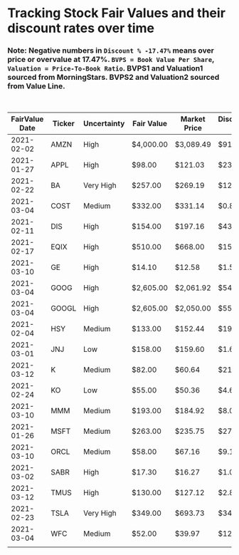 # Tracking Stock Fair Values and their discount rates over time

### Note: Negative numbers in `Discount % -17.47%` means over price or overvalue at 17.47%. `BVPS = Book Value Per Share`, `Valuation = Price-To-Book Ratio`. BVPS1 and Valuation1 sourced from MorningStars. BVPS2 and Valuation2 sourced from Value Line.

<br>

| FairValue Date | Ticker | Uncertainty | Fair Value | Market Price | Discount $ | Discount % | BVPS1  | Valuation1 | BVPS2  | Valuation2 | Update    | Days |
|----------------|--------|-------------|------------|--------------|------------|------------|--------|------------|--------|------------|-----------|------|
| 2021-02-02     | AMZN   | High        | $4,000.00  | $3,089.49    | $910.51    | 22.76%     | 185.49 | 16.66      | 234.35 | 13.18      | 3/13/2021 | 39   |
| 2021-01-27     | APPL   | High        | $98.00     | $121.03      | $23.03     | -23.50%    | 3.94   | 30.72      | 5.05   | 23.97      | 3/13/2021 | 45   |
| 2021-02-22     | BA     | Very High   | $257.00    | $269.19      | $12.19     | -4.74%     | -31.38 | -8.58      | -23.35 | -11.53     | 3/13/2021 | 19   |
| 2021-03-04     | COST   | Medium      | $332.00    | $331.14      | $0.86      | 0.26%      | 35.37  | 9.36       | 40.30  | 8.22       | 3/13/2021 | 9    |
| 2021-02-11     | DIS    | High        | $154.00    | $197.16      | $43.16     | -28.03%    | 46.31  | 4.26       | 52.50  | 3.76       | 3/13/2021 | 30   |
| 2021-02-17     | EQIX   | High        | $510.00    | $668.00      | $158.00    | -30.98%    | 119.35 | 5.60       | 132.80 | 5.03       | 3/13/2021 | 24   |
| 2021-03-10     | GE     | High        | $14.10     | $12.58       | $1.52      | 10.78%     | 4.05   | 3.11       | 4.25   | 2.96       | 3/13/2021 | 3    |
| 2021-03-04     | GOOG   | High        | $2,605.00  | $2,061.92    | $543.08    | 20.85%     | 330.12 | 6.25       | 401.85 | 5.13       | 3/13/2021 | 9    |
| 2021-03-04     | GOOGL  | High        | $2,605.00  | $2,050.00    | $555.00    | 21.31%     | 330.12 | 6.21       | 401.85 | 5.10       | 3/13/2021 | 9    |
| 2021-02-04     | HSY    | Medium      | $133.00    | $152.44      | $19.44     | -14.62%    | 10.79  | 14.13      | 13.55  | 11.25      | 3/13/2021 | 37   |
| 2021-03-01     | JNJ    | Low         | $158.00    | $159.60      | $1.60      | -1.01%     | 24.07  | 6.63       | 29.25  | 5.46       | 3/13/2021 | 12   |
| 2021-03-12     | K      | Medium      | $82.00     | $60.64       | $21.36     | 26.05%     | 9.14   | 6.63       | 11.65  | 5.21       | 3/13/2021 | 1    |
| 2021-02-24     | KO     | Low         | $55.00     | $50.36       | $4.64      | 8.44%      | 4.48   | 11.24      | 4.85   | 10.38      | 3/13/2021 | 17   |
| 2021-03-10     | MMM    | Medium      | $193.00    | $184.92      | $8.08      | 4.19%      | 22.22  | 8.32       | 18.60  | 9.94       | 3/13/2021 | 3    |
| 2021-01-26     | MSFT   | Medium      | $263.00    | $235.75      | $27.25     | 10.36%     | 17.27  | 13.65      | 18.60  | 12.67      | 3/13/2021 | 46   |
| 2021-03-10     | ORCL   | Medium      | $58.00     | $67.16       | $9.16      | -15.79%    | 3.09   | 21.73      | 2.50   | 26.86      | 3/13/2021 | 3    |
| 2021-03-02     | SABR   | High        | $17.30     | $16.27       | $1.03      | 5.95%      | 1.12   | 14.53      | 2.30   | 7.07       | 3/13/2021 | 11   |
| 2021-03-12     | TMUS   | High        | $130.00    | $127.12      | $2.88      | 2.22%      | 52.58  | 2.42       | 60.00  | 2.12       | 3/13/2021 | 1    |
| 2021-02-23     | TSLA   | Very High   | $349.00    | $693.73      | $344.73    | -98.78%    | 23.15  | 29.97      | 34.05  | 20.37      | 3/13/2021 | 18   |
| 2021-03-04     | WFC    | Medium      | $52.00     | $39.97       | $12.03     | 23.13%     | 39.61  | 1.01       | 39.90  | 1.00       | 3/13/2021 | 9    |
|                |        |             |            |              |            |            |        |            |        |            |           |      |
